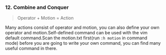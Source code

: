 ### 12. Combine and Conquer

> Operator + Motion = Action

Many actions consist of operator and motion, you can also define your own operator and motion.Self-defined command can be used with the vim default command.Scan the motion.txt first(run `:h motion` in command mode) before you are going to write your own command, you can find many useful command in there.
